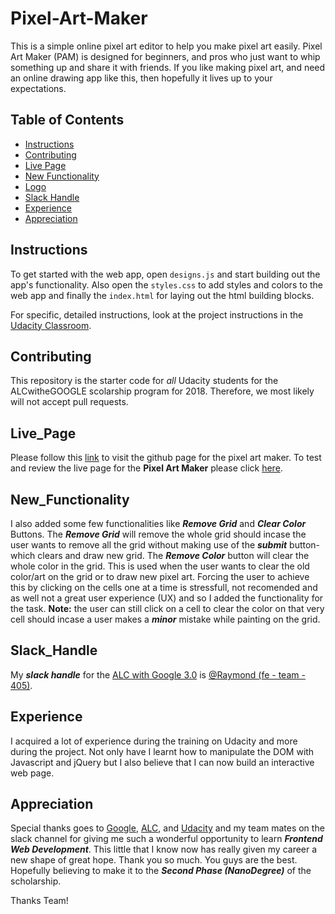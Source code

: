 # Pixel-Art-Maker
This is a simple online pixel art editor to help you make pixel art easily. Pixel Art Maker (PAM) is designed for beginners, and pros who just want to whip something up and share it with friends. If you like making pixel art, and need an online drawing app like this, then hopefully it lives up to your expectations.

## Table of Contents

* [Instructions](#instructions)
* [Contributing](#contributing)
* [Live Page](#live_page)
* [New Functionality](#new_functionality)
* [Logo](#logo)
* [Slack Handle](#slack_handle)
* [Experience](#experience)
* [Appreciation](#appreciation)


## Instructions

To get started with the web app, open `designs.js` and start building out the app's functionality.
Also open the `styles.css` to add styles and colors to the web app and finally the `index.html` for laying out the html building blocks.

For specific, detailed instructions, look at the project instructions in the [Udacity Classroom](https://classroom.udacity.com/me).

## Contributing

This repository is the starter code for _all_ Udacity students for the ALCwitheGOOGLE scolarship program for 2018. Therefore, we most likely will not accept pull requests.

## Live_Page
Please follow this [link](https://raymond-decoder.github.io/Pixel-Art-Maker/) to visit the github page for the pixel art maker. To test and review the live page for the **Pixel Art Maker** please click [here](https://raymond-decoder.github.io/Pixel-Art-Maker/).

## New_Functionality
I also added some few functionalities like _**Remove Grid**_ and _**Clear Color**_ Buttons. The _**Remove Grid**_ will remove the whole grid should incase the user wants to remove all the grid without making use of the _**submit**_ button- which clears and draw new grid. The _**Remove Color**_ button will clear the whole color in the grid. This is used when the user wants to clear the old color/art on the grid or to draw new pixel art. Forcing the user to achieve this by clicking on the cells one at a time is stressfull, not recomended and as well not a great user experience (UX) and so I added the functionality for the task.
**Note:** the user can still click on a cell to clear the color on that very cell should incase a user makes a _**minor**_ mistake while painting on the grid.

## Slack_Handle
My _**slack handle**_ for the [ALC with Google 3.0](alcwithgoogle3.slack.com) is [@Raymond (fe - team - 405)](https://alcwithgoogle3.slack.com). 

## Experience
I acquired a lot of experience during the training on Udacity and more during the project. Not only have I learnt how to manipulate the DOM with Javascript and jQuery but I also believe that I can now build an interactive web page. 

## Appreciation
Special thanks goes to [Google](www.google.com), [ALC](https://andela.com), and [Udacity](www.udacity.com) and my team mates on the slack channel for giving me such a wonderful opportunity to learn _**Frontend Web Development**_. This little that I know now has really given my career a new shape of great hope. Thank you so much. You guys are the best. Hopefully believing to make it to the _**Second Phase (NanoDegree)**_ of the scholarship. 

Thanks Team!
